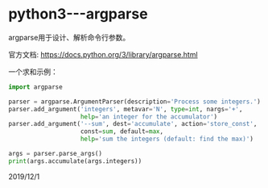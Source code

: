# python3---argparse

argparse用于设计、解析命令行参数。  

官方文档: https://docs.python.org/3/library/argparse.html  

一个求和示例：  
```python
import argparse

parser = argparse.ArgumentParser(description='Process some integers.')
parser.add_argument('integers', metavar='N', type=int, nargs='+',
                    help='an integer for the accumulator')
parser.add_argument('--sum', dest='accumulate', action='store_const',
                    const=sum, default=max,
                    help='sum the integers (default: find the max)')

args = parser.parse_args()
print(args.accumulate(args.integers))
```


2019/12/1  
